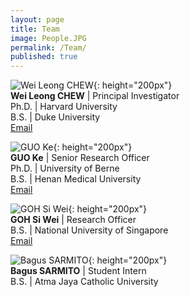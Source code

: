 ```yaml
---
layout: page
title: Team
image: People.JPG
permalink: /Team/
published: true
---
```



![Wei Leong CHEW](https://chewlab.github.io/assets/images/Chew-Wei-Leong-cropped.jpg){: height="200px"}
<br><b>Wei Leong CHEW</b> | Principal Investigator<br>Ph.D. | Harvard University <br>B.S. | Duke University <br><a href="mailto:chewwl@gis.a-star.edu.sg">Email</a>
  
![GUO Ke](https://chewlab.github.io/assets/images/Guo-Ke-cropped.jpg){: height="200px"}
<br><b>GUO Ke</b> | Senior Research Officer<br>Ph.D. | University of Berne  <br>B.S. | Henan Medical University <br><a href="mailto:guok@gis.a-star.edu.sg">Email</a>

![GOH Si Wei](https://chewlab.github.io/assets/images/Goh-Si-Wei-cropped.jpg){: height="200px"}
<br><b>GOH Si Wei</b> | Research Officer <br>B.S. | National University of Singapore <br><a href="mailto:goh_si_wei@gis.a-star.edu.sg">Email</a>

![Bagus SARMITO](https://chewlab.github.io/assets/images/Bagus_Sarmito_cropped.jpg){: height="200px"}
<br><b>Bagus SARMITO</b> | Student Intern <br>B.S. | Atma Jaya Catholic University
